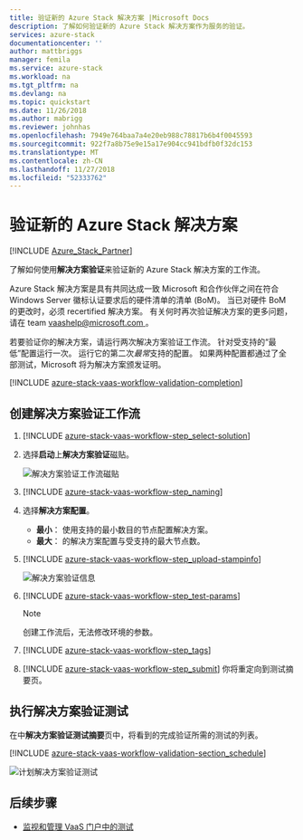 ```yaml
---
title: 验证新的 Azure Stack 解决方案 |Microsoft Docs
description: 了解如何验证新的 Azure Stack 解决方案作为服务的验证。
services: azure-stack
documentationcenter: ''
author: mattbriggs
manager: femila
ms.service: azure-stack
ms.workload: na
ms.tgt_pltfrm: na
ms.devlang: na
ms.topic: quickstart
ms.date: 11/26/2018
ms.author: mabrigg
ms.reviewer: johnhas
ms.openlocfilehash: 7949e764baa7a4e20eb988c78817b6b4f0045593
ms.sourcegitcommit: 922f7a8b75e9e15a17e904cc941bdfb0f32dc153
ms.translationtype: MT
ms.contentlocale: zh-CN
ms.lasthandoff: 11/27/2018
ms.locfileid: "52333762"
---
```

# <a name="validate-a-new-azure-stack-solution"></a>验证新的 Azure Stack 解决方案

[!INCLUDE [Azure_Stack_Partner](./includes/azure-stack-partner-appliesto.md)]

了解如何使用**解决方案验证**来验证新的 Azure Stack 解决方案的工作流。

Azure Stack 解决方案是具有共同达成一致 Microsoft 和合作伙伴之间在符合 Windows Server 徽标认证要求后的硬件清单的清单 (BoM)。 当已对硬件 BoM 的更改时，必须 recertified 解决方案。 有关何时再次验证解决方案的更多问题，请在 team [ vaashelp@microsoft.com ](mailto:vaashelp@microsoft.com)。

若要验证你的解决方案，请运行两次解决方案验证工作流。 针对受支持的“最低”配置运行一次。 运行它的第二次*最常*支持的配置。 如果两种配置都通过了全部测试，Microsoft 将为解决方案颁发证明。

[!INCLUDE [azure-stack-vaas-workflow-validation-completion](includes/azure-stack-vaas-workflow-validation-completion.md)]

## <a name="create-a-solution-validation-workflow"></a>创建解决方案验证工作流

1. [!INCLUDE [azure-stack-vaas-workflow-step_select-solution](includes/azure-stack-vaas-workflow-step_select-solution.md)]
2. 选择**启动**上**解决方案验证**磁贴。

    ![解决方案验证工作流磁贴](media/tile_validation-solution.png)

3. [!INCLUDE [azure-stack-vaas-workflow-step_naming](includes/azure-stack-vaas-workflow-step_naming.md)]
4. 选择**解决方案配置**。
    - **最小**： 使用支持的最小数目的节点配置解决方案。
    - **最大**： 的解决方案配置与受支持的最大节点数。
5. [!INCLUDE [azure-stack-vaas-workflow-step_upload-stampinfo](includes/azure-stack-vaas-workflow-step_upload-stampinfo.md)]

    ![解决方案验证信息](media/workflow_validation-solution_info.png)

6. [!INCLUDE [azure-stack-vaas-workflow-step_test-params](includes/azure-stack-vaas-workflow-step_test-params.md)]

    > [!NOTE]
    > 创建工作流后，无法修改环境的参数。

7. [!INCLUDE [azure-stack-vaas-workflow-step_tags](includes/azure-stack-vaas-workflow-step_tags.md)]
8. [!INCLUDE [azure-stack-vaas-workflow-step_submit](includes/azure-stack-vaas-workflow-step_submit.md)]
    你将重定向到测试摘要页。

## <a name="execute-solution-validation-tests"></a>执行解决方案验证测试

在中**解决方案验证测试摘要**页中，将看到的完成验证所需的测试的列表。

[!INCLUDE [azure-stack-vaas-workflow-validation-section_schedule](includes/azure-stack-vaas-workflow-validation-section_schedule.md)]

![计划解决方案验证测试](media/workflow_validation-solution_schedule-test.png)

## <a name="next-steps"></a>后续步骤

- [监视和管理 VaaS 门户中的测试](azure-stack-vaas-monitor-test.md)